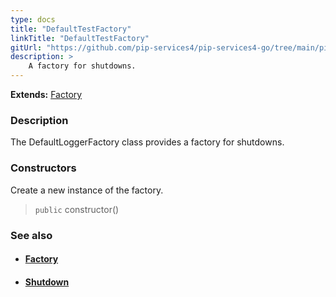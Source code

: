 ```yaml
---
type: docs
title: "DefaultTestFactory"
linkTitle: "DefaultTestFactory"
gitUrl: "https://github.com/pip-services4/pip-services4-go/tree/main/pip-services4-container-go"
description: >
    A factory for shutdowns.
---
```


**Extends:** [Factory](../../build/factory)

### Description

The DefaultLoggerFactory class provides a factory for shutdowns.

### Constructors
Create a new instance of the factory.

> `public` constructor()


### See also
- #### [Factory](../../build/factory)
- #### [Shutdown](../shutdown)

